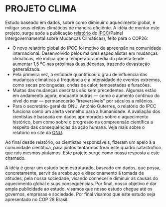 # PROJETO CLIMA
Estudo baseado em dados, sobre como diminuir o aquecimento global, e mitigar seus efeitos climáticos de maneira eficiênte.
A idéia de montar este projeto, surge após a publicação [relatório](https://unric.org/en/guterres-the-ipcc-report-is-a-code-red-for-humanity/?utm_source=meio&utm_medium=email) do [IPCC](https://www.ipcc.ch/)(Painel Intergovernamental sobre Mudanças Climáticas), feito para o COP26:
* O novo relatório global do IPCC foi motivo de apreensão na comunidade internacional. Desenvolvido pelos maiores especialistas em mudanças climáticas, ele indica que a temperatura média do planeta tende aumentar 1,5 ºC nas próximas duas décadas, trazendo devastação generalizada. 
* Pela primeira vez, a entidade quantificou o grau de influência das mudanças climáticas à frequência e à intensidade de eventos extremos, como secas prolongadas, ondas de calor, tempestades e furacões.
* Muitas das mudanças descritas são sem precedentes. Algumas estão em andamento agora, enquanto outras — como o aumento contínuo do nível do mar — permanecerão "irreversíveis" por séculos a milênios. 
* Para o secretário-geral da ONU, António Guterres, o relatório do IPCC funciona como um alerta vermelho para a humanidade.
A avaliação dos cientistas é baseada em dados aprimorados sobre o aquecimento histórico, bem como sobre o progresso na compreensão científica a respeito das consequências da ação humana.
Veja mais sobre o relatório no site da [ONU](https://brasil.un.org/pt-br/139401-aquecimento-global-atinge-niveis-sem-precedentes-e-dispara-alerta-vermelho-para-humanidade#:~:text=Alerta%20vermelho%20%2D%20Para%20o%20secret%C3%A1rio,destruam%20o%20planeta%E2%80%9D%2C%20disse.).

Ao final desde relatório, os cientistas responsáveis, fizeram um apelo à a comunidade científica, para juntos tentarmos frear este quadro catastrófico que nós mesmos pintamos. Este projeto surge como nossa resposta a este chamado.

A idéia é gerar um estudo bem estruturado,  baseado em dados, que possa, concretamente,  servir de arcabouço e direcionamento à tomada de atitudes, pela nossa sociedade, visando conhecer e diminuir as causas do aquecimento global e suas consequências. Por final, nosso objetivo é dar ampla publicidade ao estudo, visamos que nosso estudo chegue até os governos, empresas e sociedade. Por final visamos que este estudo seja apresentado no COP 28 Brasil.


